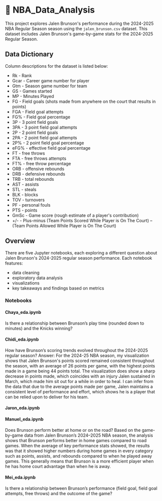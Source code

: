 # 🏀 NBA_Data_Analysis

This project explores Jalen Brunson's performance during the 2024-2025 NBA Regular Season season using the `jalen_brunson.csv` dataset. This dataset includes Jalen Brunson's game-by-game stats for the 2024-2025 Regular Season. 

## Data Dictionary

Column descriptions for the dataset is listed below:

* Rk - Rank
* Gcar - Career game number for player
* Gtm - Season game number for team
* GS - Games started
* MP - Minutes Played
* FG - Field goals (shots made from anywhere on the court that results in points)
* FGA - Field goal attempts
* FG% - Field goal percentage
* 3P - 3 point field goals
* 3PA - 3 point field goal attempts
* 2P - 2 point field goals
* 2PA - 2 point field goal attempts
* 2P% - 2 point field goal percentage
* eFG% - effective field goal percentage
* FT - free throws
* FTA - free throws attempts
* FT% - free throw percentage
* ORB - offensive rebounds
* DRB - defensive rebounds
* TRB - total rebounds 
* AST - assists 
* STL - steals
* BLK - blocks
* TOV - turnovers
* PF - personal fouls
* PTS - points 
* GmSc - Game score (rough estimate of a player's contribution)
* +/- - Plus-minus (Team Points Scored While Player is On The Court) – (Team Points Allowed While Player is On The Court)

## Overview

There are five Jupyter notebooks, each exploring a different question about Jalen Brunson's 2024-2025 regular season performance. Each notebook features:
- data cleaning
- exploratory data analysis 
- visualizations
- key takeaways and findings based on metrics

### Notebooks

#### Chaya_eda.ipynb 

Is there a relationship between Brunson’s play time (rounded down to minutes) and the Knicks winning?

#### Chidi_eda.ipynb 

How have Brunson’s scoring trends evolved throughout the 2024-2025 regular season?
 Answer: For the 2024-25 NBA season, my visualization shows that Jalen Brunson's points scored remained consistent throughout the season, with an average of 26 points per game, with the highest points made in a game being 44 points total. The visualization does show a sharp decrease in points made, which coincides with an injury Jalen sustained in March, which made him sit out for a while in order to heal. I can infer from the data that due to the average points made per game, Jalen maintains a consistent level of performance and effort, which shows he is a player that can be relied upon to deliver for his team.

#### Jaron_eda.ipynb 


#### Manuel_eda.ipynb
Does Brunson perform better at home or on the road?
Based on the game-by-game data from Jalen Brunson’s 2024–2025 NBA season, the analysis shows that Brunson performs better in home games compared to road games. When the average of key performance stats showed, the results was that it showed higher numbers during home games in every category such as points, assists, and rebounds compared to when he played away games. This generally means that Brunson is a more efficient player when he has home court advantage than when he is away.

#### Mei_eda.ipynb 

Is there a relationship between Brunson’s performance (field goal, field goal attempts, free throws) and the outcome of the game? 


